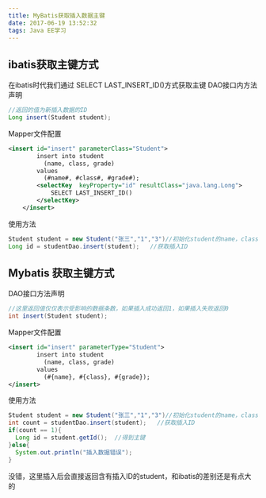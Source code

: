 ```yaml
---
title: MyBatis获取插入数据主键
date: 2017-06-19 13:52:32
tags: Java EE学习
---
```


## ibatis获取主键方式
在ibatis时代我们通过  SELECT LAST_INSERT_ID()方式获取主键
DAO接口内方法声明
```java
//返回的值为新插入数据的ID
Long insert(Student student);
```
Mapper文件配置
```xml
<insert id="insert" parameterClass="Student">
        insert into student
          (name, class, grade)
        values
          (#name#, #class#, #grade#);
        <selectKey  keyProperty="id" resultClass="java.lang.Long">
            SELECT LAST_INSERT_ID()
        </selectKey>
    </insert>
```

使用方法
```java
Student student = new Student("张三","1","3")//初始化student的name，class，grade
Long id = studentDao.insert(student);   //获取插入ID
```

<!-- more -->

## Mybatis 获取主键方式
DAO接口方法声明
```java
//这里返回值仅仅表示受影响的数据条数，如果插入成功返回1，如果插入失败返回0
int insert(Student student);
```
Mapper文件配置
```xml
<insert id="insert" parameterType="Student">
        insert into student
          (name, class, grade)
        values
          (#{name}, #{class}, #{grade});
</insert>
```

使用方法
```java
Student student = new Student("张三","1","3")//初始化student的name，class，grade
int count = studentDao.insert(student);   //获取插入ID
if(count == 1){
  Long id = student.getId();  //得到主键
}else{
  System.out.println("插入数据错误");
}
```
没错，这里插入后会直接返回含有插入ID的student，和ibatis的差别还是有点大的

